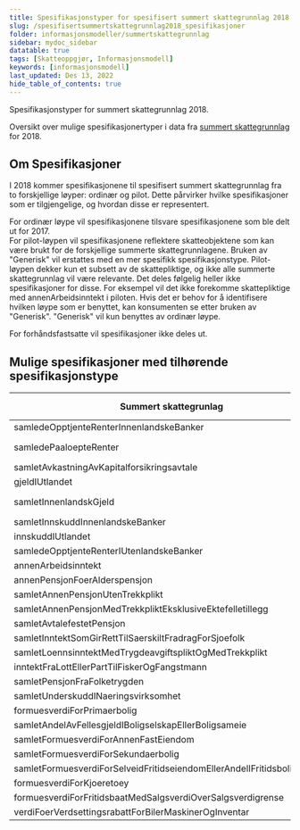```yaml
---
title: Spesifikasjonstyper for spesifisert summert skattegrunnlag 2018
slug: /spesifisertsummertskattegrunnlag2018_spesifikasjoner
folder: informasjonsmodeller/summertskattegrunnlag
sidebar: mydoc_sidebar
datatable: true
tags: [Skatteoppgjør, Informasjonsmodell]
keywords: [informasjonsmodell]
last_updated: Des 13, 2022
hide_table_of_contents: true
---
```

<Summary>Spesifikasjonstyper for summert skattegrunnlag 2018.</Summary>

Oversikt over mulige spesifikasjonertyper i data fra [summert skattegrunnlag](../../api/summertskattegrunnlag.md) for 2018.

## Om Spesifikasjoner

I 2018 kommer spesifikasjonene til spesifisert summert skattegrunnlag fra to forskjellige løyper: ordinær og pilot.  Dette pårvirker hvilke spesifikasjoner som er tilgjengelige, og hvordan disse er representert.

For ordinær løype vil spesifikasjonene tilsvare spesifikasjonene som ble delt ut for 2017.  
For pilot-løypen vil spesifikasjonene reflektere skatteobjektene som kan være brukt for de forskjellige summerte skattegrunnlagene.  Bruken av "Generisk" vil erstattes med en mer spesifikk spesifikasjonstype.  Pilot-løypen dekker kun et subsett av de skattepliktige, og ikke alle summerte skattegrunnlag vil være relevante.  Det deles følgelig heller ikke spesifikasjoner for disse.  For eksempel vil det ikke forekomme skattepliktige med annenArbeidsinntekt i piloten.
Hvis det er behov for å identifisere hvilken løype som er benyttet, kan konsumenten se etter bruken av "Generisk".  "Generisk" vil kun benyttes av ordinær løype.

For forhåndsfastsatte vil spesifikasjoner ikke deles ut.

## Mulige spesifikasjoner med tilhørende spesifikasjonstype 


| Summert skattegrunlag | Spesifikasjonstype ordinær løype | Spesifikasjonstype pilot-løype
|-----------------------|------|--------------------|
| samledeOpptjenteRenterInnenlandskeBanker| Generisk | Konto|
| samledePaaloepteRenter | Generisk | Konto, PrivatGjeldsforholdUtenforVirksomhet, SkyldigRestskatt|
| samletAvkastningAvKapitalforsikringsavtale | Generisk | NA |
| gjeldIUtlandet | Generisk | NA |
| samletInnenlandskGjeld | Generisk | Konto, PrivatGjeldsforholdUtenforVirksomhet, SkyldigRestskatt |
| samletInnskuddInnenlandskeBanker | Generisk | Konto|
| innskuddIUtlandet | Generisk | NA |
| samledeOpptjenteRenterIUtenlandskeBanker | Generisk | NA |
| annenArbeidsinntekt | Generisk | NA |
| annenPensjonFoerAlderspensjon | Generisk | NA |
| samletAnnenPensjonUtenTrekkplikt | Generisk | KollektivPensjonsordning|
| samletAnnenPensjonMedTrekkpliktEksklusiveEktefelletillegg | Generisk | KollektivPensjonsordning|
| samletAvtalefestetPensjon | Generisk | KollektivPensjonsordning |
| samletInntektSomGirRettTilSaerskiltFradragForSjoefolk | Generisk | NA |
| samletLoennsinntektMedTrygdeavgiftspliktOgMedTrekkplikt | Generisk | LoennOgTilsvarendeYtelser |
| inntektFraLottEllerPartTilFiskerOgFangstmann | Generisk | NA |
| samletPensjonFraFolketrygden | Generisk | KollektivPensjonsordning|
| samletUnderskuddINaeringsvirksomhet | Generisk | NA |
| formuesverdiForPrimaerbolig | Eiendom | Eiendom|
| samletAndelAvFellesgjeldIBoligselskapEllerBoligsameie | Generisk | OekonomiskeForholdKnyttetTilBoligsameieEllerBoligselskap |
| samletFormuesverdiForAnnenFastEiendom | Eiendom | Eiendom|
| samletFormuesverdiForSekundaerbolig   | Eiendom | Eiendom|
| samletFormuesverdiForSelveidFritidseiendomEllerAndelIFritidsboligselskap | Eiendom | Eiendom|
| formuesverdiForKjoeretoey | Kjoeretoey | Kjoeretoey |
| formuesverdiForFritidsbaatMedSalgsverdiOverSalgsverdigrense | Generisk | FritidsbaatMedSalgsverdiOverSalgsverdigrense|
| verdiFoerVerdsettingsrabattForBilerMaskinerOgInventar | Generisk | NA|



 

